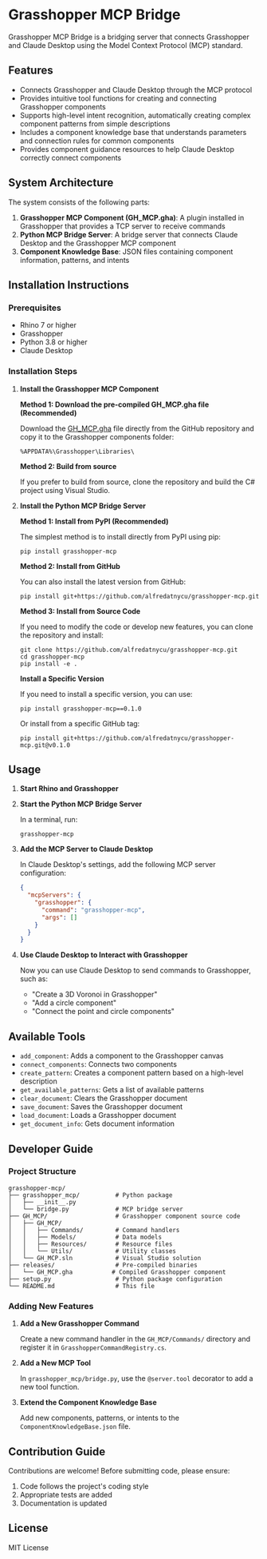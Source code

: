 # Grasshopper MCP Bridge

Grasshopper MCP Bridge is a bridging server that connects Grasshopper and Claude Desktop using the Model Context Protocol (MCP) standard.

## Features

- Connects Grasshopper and Claude Desktop through the MCP protocol
- Provides intuitive tool functions for creating and connecting Grasshopper components
- Supports high-level intent recognition, automatically creating complex component patterns from simple descriptions
- Includes a component knowledge base that understands parameters and connection rules for common components
- Provides component guidance resources to help Claude Desktop correctly connect components

## System Architecture

The system consists of the following parts:

1. **Grasshopper MCP Component (GH_MCP.gha)**: A plugin installed in Grasshopper that provides a TCP server to receive commands
2. **Python MCP Bridge Server**: A bridge server that connects Claude Desktop and the Grasshopper MCP component
3. **Component Knowledge Base**: JSON files containing component information, patterns, and intents

## Installation Instructions

### Prerequisites

- Rhino 7 or higher
- Grasshopper
- Python 3.8 or higher
- Claude Desktop

### Installation Steps

1. **Install the Grasshopper MCP Component**

   **Method 1: Download the pre-compiled GH_MCP.gha file (Recommended)**
   
   Download the [GH_MCP.gha](https://github.com/alfredatnycu/grasshopper-mcp/raw/master/releases/GH_MCP.gha) file directly from the GitHub repository and copy it to the Grasshopper components folder:
   ```
   %APPDATA%\Grasshopper\Libraries\
   ```

   **Method 2: Build from source**
   
   If you prefer to build from source, clone the repository and build the C# project using Visual Studio.

2. **Install the Python MCP Bridge Server**

   **Method 1: Install from PyPI (Recommended)**
   
   The simplest method is to install directly from PyPI using pip:
   ```
   pip install grasshopper-mcp
   ```
   
   **Method 2: Install from GitHub**
   
   You can also install the latest version from GitHub:
   ```
   pip install git+https://github.com/alfredatnycu/grasshopper-mcp.git
   ```
   
   **Method 3: Install from Source Code**
   
   If you need to modify the code or develop new features, you can clone the repository and install:
   ```
   git clone https://github.com/alfredatnycu/grasshopper-mcp.git
   cd grasshopper-mcp
   pip install -e .
   ```

   **Install a Specific Version**
   
   If you need to install a specific version, you can use:
   ```
   pip install grasshopper-mcp==0.1.0
   ```
   Or install from a specific GitHub tag:
   ```
   pip install git+https://github.com/alfredatnycu/grasshopper-mcp.git@v0.1.0
   ```

## Usage

1. **Start Rhino and Grasshopper**

2. **Start the Python MCP Bridge Server**

   In a terminal, run:
   ```
   grasshopper-mcp
   ```

3. **Add the MCP Server to Claude Desktop**

   In Claude Desktop's settings, add the following MCP server configuration:
   ```json
   {
     "mcpServers": {
       "grasshopper": {
         "command": "grasshopper-mcp",
         "args": []
       }
     }
   }
   ```

4. **Use Claude Desktop to Interact with Grasshopper**

   Now you can use Claude Desktop to send commands to Grasshopper, such as:
   - "Create a 3D Voronoi in Grasshopper"
   - "Add a circle component"
   - "Connect the point and circle components"

## Available Tools

- `add_component`: Adds a component to the Grasshopper canvas
- `connect_components`: Connects two components
- `create_pattern`: Creates a component pattern based on a high-level description
- `get_available_patterns`: Gets a list of available patterns
- `clear_document`: Clears the Grasshopper document
- `save_document`: Saves the Grasshopper document
- `load_document`: Loads a Grasshopper document
- `get_document_info`: Gets document information

## Developer Guide

### Project Structure

```
grasshopper-mcp/
├── grasshopper_mcp/          # Python package
│   ├── __init__.py
│   └── bridge.py             # MCP bridge server
├── GH_MCP/                   # Grasshopper component source code
│   ├── GH_MCP/
│   │   ├── Commands/         # Command handlers
│   │   ├── Models/           # Data models
│   │   ├── Resources/        # Resource files
│   │   └── Utils/            # Utility classes
│   └── GH_MCP.sln            # Visual Studio solution
├── releases/                 # Pre-compiled binaries
│   └── GH_MCP.gha           # Compiled Grasshopper component
├── setup.py                  # Python package configuration
└── README.md                 # This file
```

### Adding New Features

1. **Add a New Grasshopper Command**

   Create a new command handler in the `GH_MCP/Commands/` directory and register it in `GrasshopperCommandRegistry.cs`.

2. **Add a New MCP Tool**

   In `grasshopper_mcp/bridge.py`, use the `@server.tool` decorator to add a new tool function.

3. **Extend the Component Knowledge Base**

   Add new components, patterns, or intents to the `ComponentKnowledgeBase.json` file.

## Contribution Guide

Contributions are welcome! Before submitting code, please ensure:

1. Code follows the project's coding style
2. Appropriate tests are added
3. Documentation is updated

## License

MIT License
